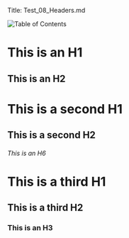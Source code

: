 ﻿Title: Test_08_Headers.md

![Table of Contents](ToC)

This is an H1
=============

This is an H2
-------------

# This is a second H1

## This is a second H2

###### This is an H6

# This is a third H1 #

## This is a third H2 ##

### This is an H3 ######

